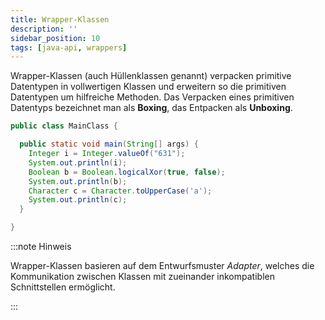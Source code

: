 ```yaml
---
title: Wrapper-Klassen
description: ''
sidebar_position: 10
tags: [java-api, wrappers]
---
```


Wrapper-Klassen (auch Hüllenklassen genannt) verpacken primitive Datentypen in
vollwertigen Klassen und erweitern so die primitiven Datentypen um hilfreiche
Methoden. Das Verpacken eines primitiven Datentyps bezeichnet man als
**Boxing**, das Entpacken als **Unboxing**.

```java title="MainClass.java" showLineNumbers
public class MainClass {

  public static void main(String[] args) {
    Integer i = Integer.valueOf("631");
    System.out.println(i);
    Boolean b = Boolean.logicalXor(true, false);
    System.out.println(b);
    Character c = Character.toUpperCase('a');
    System.out.println(c);
  }

}
```

:::note Hinweis

Wrapper-Klassen basieren auf dem Entwurfsmuster _Adapter_, welches die
Kommunikation zwischen Klassen mit zueinander inkompatiblen Schnittstellen
ermöglicht.

:::
